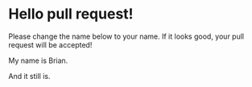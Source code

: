 # Hello pull request!

Please change the name below to your name. If it looks good, your pull request will be accepted!

My name is Brian.

And it still is.
